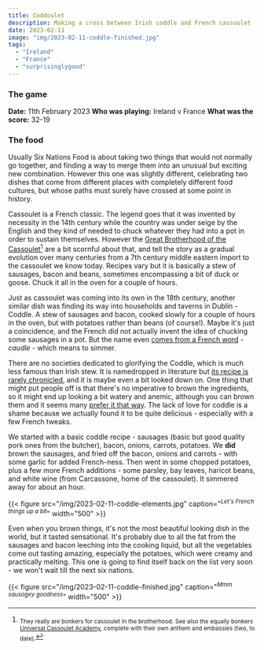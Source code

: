 ```yaml
---
title: Coddoulet
description: Making a cross between Irish coddle and French cassoulet
date: 2023-02-11
image: "img/2023-02-11-coddle-finished.jpg"
tags:
  - "Ireland"
  - "France"
  - "surprisinglygood"
---
```


### The game

**Date:** 11th February 2023
**Who was playing:** Ireland v France
**What was the score:** 32-19

### The food

Usually Six Nations Food is about taking two things that would not normally go together, and finding a way to merge them into an unusual but exciting new combination. However this one was slightly different, celebrating two dishes that come from different places with completely different food cultures, but whose paths must surely have crossed at some point in history.

Cassoulet is a French classic. The legend goes that it was invented by necessity in the 14th century while the country was under seige by the English and they kind of needed to chuck whatever they had into a pot in order to sustain themselves. However the [Great Brotherhood of the Cassoulet](https://www.confrerieducassoulet.com/l-histoire.html)[^1] are a bit scornful about that, and tell the story as a gradual evolution over many centuries from a 7th century middle eastern import to the cassoulet we know today. Recipes vary but it is basically a stew of sausages, bacon and beans, sometimes encompassing a bit of duck or goose. Chuck it all in the oven for a couple of hours.
[^1]: <sub>They really are bonkers for cassoulet in the brotherhood. See also the equally bonkers [Universal Cassoulet Academy](http://www.academie-du-cassoulet.com/), complete with their own anthem and embassies (two, to date).</sub> 

Just as cassoulet was coming into its own in the 18th century, another similar dish was finding its way into households and taverns in Dublin - Coddle. A stew of sausages and bacon, cooked slowly for a couple of hours in the oven, but with potatoes rather than beans (of course!). Maybe it's just a coincidence, and the French did not actually invent the idea of chucking some sausages in a pot. But the name even [comes from a French word](https://en.wikipedia.org/wiki/Coddle) - *caudle* - which means to simmer.

There are no societies dedicated to glorifying the Coddle, which is much less famous than Irish stew. It is namedropped in literature but [its recipe is rarely chronicled](https://www.britishfoodinamerica.com/Our-First-Irish-Number/the-lyrical/A-note-about-Dublin-coddle/#.Y-VnZ3bP02w), and it is maybe even a bit looked down on. One thing that might put people off is that there's no imperative to brown the ingredients, so it might end up looking a bit watery and anemic, although you can brown them and it seems many [prefer it that way](https://dublininquirer.com/2017/08/16/white-brown-or-black-the-debate-over-dublin-coddle). The lack of love for coddle is a shame because we actually found it to be quite delicious - especially with a few French tweaks.

We started with a basic coddle recipe - sausages (basic but good quality pork ones from the butcher), bacon, onions, carrots, potatoes. We **did** brown the sausages, and fried off the bacon, onions and carrots - with some garlic for added French-ness. Then went in some chopped potatoes, plus a few more French additions - some parsley, bay leaves, haricot beans, and white wine (from Carcassone, home of the cassoulet). It simmered away for about an hour.

{{< figure src="/img/2023-02-11-coddle-elements.jpg" caption="<sup>*Let's French things up a bit*</sup>" width="500" >}}

Even when you brown things, it's not the most beautiful looking dish in the world, but it tasted sensational. It's probably due to all the fat from the sausages and bacon leeching into the cooking liquid, but all the vegetables come out tasting amazing, especially the potatoes, which were creamy and practically melting. This one is going to find itself back on the list very soon - we won't wait till the next six nations.

{{< figure src="/img/2023-02-11-coddle-finished.jpg" caption="<sup>*Mmm sausagey goodness*</sup>" width="500" >}}

